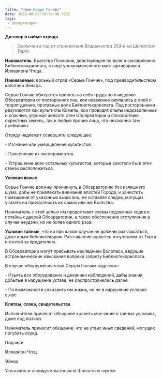 ```yaml
---
title: "Найм Серых Гончих"
date: 2025-08-07T19:54:40.705Z
tags:
 - Обсерватория
---
```


**Договор о найме отряда**

> *Заключён в год от становления Владычества 259-й на Шипастом Торге*

**Наниматель**: Братство Познания, действующее по воле и соизволению
Библиотекариопага, в лице уполномоченного мага-архивариуса Иллариона
Чтеца.

**Нанимаемые**: вольный отряд «Серые Гончие», под предводительством
капитана Эйнара.

Серые Гончие обязуются принять на себя труды по очищению Обсерватории от
посторонних лиц, кои незаконно окопались в оной и творят деяния,
противные воле Библиотекариопага. Под посторонними разумеются как
культисты Кометы, кои проводят опыты недозволенные и опасные, угрожая
целости стен Обсерватории и спокойствию окрестных земель, так и любые
прочие лица, что незаконно там пребывают.

Отряду надлежит совершить следующее:

\- Изгнание или умерщвление культистов.

\- Пресечение их экспериментов.

\- Устрашение всех остальных культистов, которые захотели бы в этих
стенах расположиться.

**Условия явные**

Серые Гончие должны проникнуть в Обсерваторию без излишнего шума, дабы
не привлекать внимания властей Города, и зачистить помещение от
указанных выше лиц, не оставляя следов, могущих указать на причастность
их самих или же Братства.

Наниматель с этой целью им предоставит схемы подземных ходов и потайных
дверей Обсерватории, а также обеспечение отступления в случае неудачи,
но не более одного раза.

**Условия тайные**, что ни при каком случае не должны разглашаться, даже
иным библиотекарям. Разглашение карается отлучением от Торга и охотой за
предателем.

В Обсерватории могут пребывать наследники Волопаса, ведущие
астрономические изыскания вопреки запрету Библиотекариопага.

В случае обнаружения оных Серым Гончим надлежит:

\- Изъять все оборудование и дневники наблюдений, дабы знания, добытые в
нарушение устава, не распространились далее.

\- По возможности сохранить им жизнь, но не в нарушение условия выше.

**Клятвы, слова, свидетельства**

Исполнители приносят обещание хранить молчание о тайных условиях, даже
под пыткой.

Наниматель приносит обещание, что не утаил иных сведений, могущих
погубить отряд.

Подписи:

Илларион Чтец

Эйнар

Услышано и засвидетельствовано Шипастым торгом
